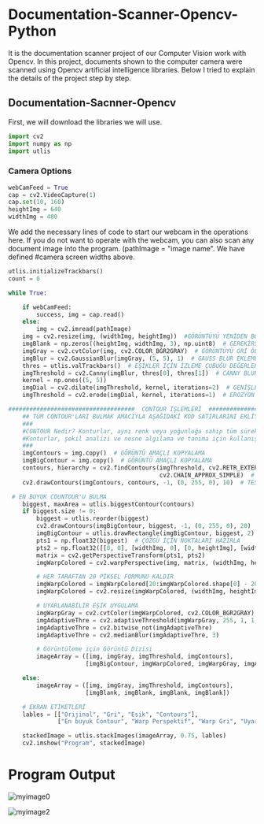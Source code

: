 # Documentation-Scanner-Opencv-Python
It is the documentation scanner project of our Computer Vision work with Opencv. In this project, documents shown to the computer camera were scanned using Opencv artificial intelligence libraries. Below I tried to explain the details of the project step by step.


## Documentation-Sacnner-Opencv

First, we will download the libraries we will use.
```Python
import cv2
import numpy as np
import utlis

```

### Camera Options

```Python
webCamFeed = True
cap = cv2.VideoCapture(1)
cap.set(10, 160)
heightImg = 640
widthImg = 480
```
We add the necessary lines of code to start our webcam in the operations here.
If you do not want to operate with the webcam, you can also scan any document image into the program. (pathImage = "image name".
We have defined #camera screen widths above.
```Python
utlis.initializeTrackbars()
count = 0
```
```Python
while True:

    if webCamFeed:
        success, img = cap.read()
    else:
        img = cv2.imread(pathImage)
    img = cv2.resize(img, (widthImg, heightImg))  #GÖRÜNTÜYÜ YENİDEN BOYUTLANDIRMA AMACIYLA EKLEDİĞİMİZ KOD.
    imgBlank = np.zeros((heightImg, widthImg, 3), np.uint8)  # GEREKİRSE HATA AYIKLAMANIN TEST EDİLMESİ İÇİN BOŞ BİR GÖRÜNTÜ OLUŞTURMAK AMACIYLA EKLEDİĞİMİZ KOD.
    imgGray = cv2.cvtColor(img, cv2.COLOR_BGR2GRAY)  # GÖRÜNTÜYÜ GRİ ÖLÇEKLE DÖNÜŞTÜRMEK AMACIYLA GİRİLEN KOD.
    imgBlur = cv2.GaussianBlur(imgGray, (5, 5), 1)  # GAUSS BLUR EKLEMEK AMACIYLA GİRİLEN KOD.
    thres = utlis.valTrackbars()  # EŞİKLER İÇİN İZLEME ÇUBUĞU DEĞERLERİNİ ALMAK AMACIYLA GİRİLEN KOD.
    imgThreshold = cv2.Canny(imgBlur, thres[0], thres[1])  # CANNY BLUR UYGULAYIN
    kernel = np.ones((5, 5))
    imgDial = cv2.dilate(imgThreshold, kernel, iterations=2)  # GENİŞLETME UYGULAMASI.
    imgThreshold = cv2.erode(imgDial, kernel, iterations=1)  # EROZYON UYGULAMASI.

```
```Python
####################################  CONTOUR İŞLEMLERİ  #################################################################
    ## TÜM CONTOUR'LARI BULMAK AMACIYLA AŞAĞIDAKİ KOD SATIRLARINI EKLİYORUZ.
    ###
    #CONTOUR Nedir? Konturlar, aynı renk veya yoğunluğa sahip tüm sürekli noktaları (sınır boyunca) birleştiren bir eğri olarak basitçe açıklanabilir.
    #Konturlar, şekil analizi ve nesne algılama ve tanıma için kullanışlı bir araçtır.
    ###
    imgContours = img.copy()  # GÖRÜNTÜ AMAÇLI KOPYALAMA
    imgBigContour = img.copy()  # GÖRÜNTÜ AMAÇLI KOPYALAMA
    contours, hierarchy = cv2.findContours(imgThreshold, cv2.RETR_EXTERNAL,
                                           cv2.CHAIN_APPROX_SIMPLE)  # TÜM KONTURLARI BUL
    cv2.drawContours(imgContours, contours, -1, (0, 255, 0), 10)  # TESPİT EDİLEN TÜM KONTURLARI ÇİZİM
```
```Python
 # EN BÜYÜK COUNTOUR'U BULMA
    biggest, maxArea = utlis.biggestContour(contours)
    if biggest.size != 0:
        biggest = utlis.reorder(biggest)
        cv2.drawContours(imgBigContour, biggest, -1, (0, 255, 0), 20)  # EN BÜYÜK KONTUR
        imgBigContour = utlis.drawRectangle(imgBigContour, biggest, 2)
        pts1 = np.float32(biggest)  # ÇÖZGÜ İÇİN NOKTALARI HAZIRLA
        pts2 = np.float32([[0, 0], [widthImg, 0], [0, heightImg], [widthImg, heightImg]])  # ÇÖZGÜ İÇİN NOKTALARI HAZIRLA
        matrix = cv2.getPerspectiveTransform(pts1, pts2)
        imgWarpColored = cv2.warpPerspective(img, matrix, (widthImg, heightImg)) #warp perspektif yani görünütü çarpıtma işlemleri

        # HER TARAFTAN 20 PİKSEL FORMUNU KALDIR
        imgWarpColored = imgWarpColored[20:imgWarpColored.shape[0] - 20, 20:imgWarpColored.shape[1] - 20]
        imgWarpColored = cv2.resize(imgWarpColored, (widthImg, heightImg))

        # UYARLANABİLİR EŞİK UYGULAMA
        imgWarpGray = cv2.cvtColor(imgWarpColored, cv2.COLOR_BGR2GRAY)
        imgAdaptiveThre = cv2.adaptiveThreshold(imgWarpGray, 255, 1, 1, 7, 2)
        imgAdaptiveThre = cv2.bitwise_not(imgAdaptiveThre)
        imgAdaptiveThre = cv2.medianBlur(imgAdaptiveThre, 3)

        # Görüntüleme için Görüntü Dizisi
        imageArray = ([img, imgGray, imgThreshold, imgContours],
                      [imgBigContour, imgWarpColored, imgWarpGray, imgAdaptiveThre])

    else:
        imageArray = ([img, imgGray, imgThreshold, imgContours],
                      [imgBlank, imgBlank, imgBlank, imgBlank])

    # EKRAN ETİKETLERİ
    lables = [["Orijinal", "Gri", "Esik", "Contours"],
              ["En buyuk Contour", "Warp Perspektif", "Warp Gri", "Uyarlanabilir Esik"]]

    stackedImage = utlis.stackImages(imageArray, 0.75, lables)
    cv2.imshow("Program", stackedImage)
```
# Program Output

![myimage0](https://user-images.githubusercontent.com/67556543/182640541-1ebc36e9-c126-4195-9740-50f52b355301.jpg)

![myimage2](https://user-images.githubusercontent.com/67556543/182640564-73061e56-0853-407d-8981-de62a9e7f996.jpg)
